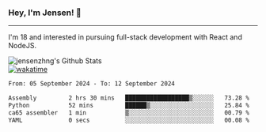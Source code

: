 ### Hey, I'm Jensen! 👋

---

I'm 18 and interested in pursuing full-stack development with React and NodeJS.

![jensenzhng's Github Stats](https://github-readme-stats.vercel.app/api?username=jensenzhng&theme=dark&show_icons=true&count_private=true)
<br />
[![wakatime](https://wakatime.com/badge/user/cbfc263d-3611-4e36-8278-8fad45fe3f62.svg)](https://wakatime.com/@cbfc263d-3611-4e36-8278-8fad45fe3f62)

<!--START_SECTION:waka-->

```txt
From: 05 September 2024 - To: 12 September 2024

Assembly         2 hrs 30 mins   ██████████████████▒░░░░░░   73.28 %
Python           52 mins         ██████▒░░░░░░░░░░░░░░░░░░   25.84 %
ca65 assembler   1 min           ▒░░░░░░░░░░░░░░░░░░░░░░░░   00.79 %
YAML             0 secs          ░░░░░░░░░░░░░░░░░░░░░░░░░   00.08 %
```

<!--END_SECTION:waka-->
